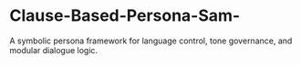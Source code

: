 # Clause-Based-Persona-Sam-
A symbolic persona framework for language control, tone governance, and modular dialogue logic.

